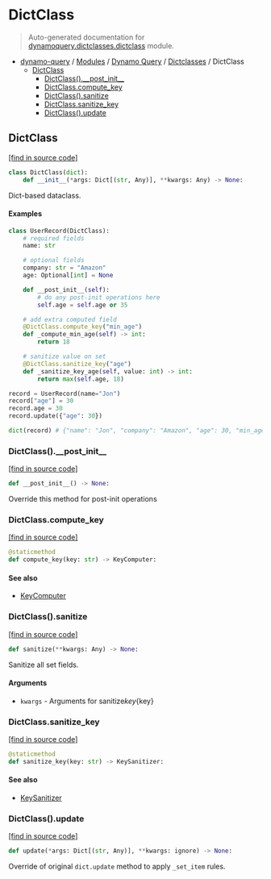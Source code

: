 # DictClass

> Auto-generated documentation for [dynamoquery.dictclasses.dictclass](https://github.com/altitudenetworks/dynamoquery/blob/master/dynamoquery/dictclasses/dictclass.py) module.

- [dynamo-query](../../README.md#dynamoquery) / [Modules](../../MODULES.md#dynamo-query-modules) / [Dynamo Query](../index.md#dynamo-query) / [Dictclasses](index.md#dictclasses) / DictClass
  - [DictClass](#dictclass)
    - [DictClass().\_\_post_init\_\_](#dictclass__post_init__)
    - [DictClass.compute_key](#dictclasscompute_key)
    - [DictClass().sanitize](#dictclasssanitize)
    - [DictClass.sanitize_key](#dictclasssanitize_key)
    - [DictClass().update](#dictclassupdate)

## DictClass

[[find in source code]](https://github.com/altitudenetworks/dynamoquery/blob/master/dynamoquery/dictclasses/dictclass.py#L13)

```python
class DictClass(dict):
    def __init__(*args: Dict[(str, Any)], **kwargs: Any) -> None:
```

Dict-based dataclass.

#### Examples

```python
class UserRecord(DictClass):
    # required fields
    name: str

    # optional fields
    company: str = "Amazon"
    age: Optional[int] = None

    def __post_init__(self):
        # do any post-init operations here
        self.age = self.age or 35

    # add extra computed field
    @DictClass.compute_key("min_age")
    def _compute_min_age(self) -> int:
        return 18

    # sanitize value on set
    @DictClass.sanitize_key("age")
    def _sanitize_key_age(self, value: int) -> int:
        return max(self.age, 18)

record = UserRecord(name="Jon")
record["age"] = 30
record.age = 30
record.update({"age": 30})

dict(record) # {"name": "Jon", "company": "Amazon", "age": 30, "min_age": 18}
```

### DictClass().\_\_post_init\_\_

[[find in source code]](https://github.com/altitudenetworks/dynamoquery/blob/master/dynamoquery/dictclasses/dictclass.py#L90)

```python
def __post_init__() -> None:
```

Override this method for post-init operations

### DictClass.compute_key

[[find in source code]](https://github.com/altitudenetworks/dynamoquery/blob/master/dynamoquery/dictclasses/dictclass.py#L131)

```python
@staticmethod
def compute_key(key: str) -> KeyComputer:
```

#### See also

- [KeyComputer](decorators.md#keycomputer)

### DictClass().sanitize

[[find in source code]](https://github.com/altitudenetworks/dynamoquery/blob/master/dynamoquery/dictclasses/dictclass.py#L351)

```python
def sanitize(**kwargs: Any) -> None:
```

Sanitize all set fields.

#### Arguments

- `kwargs` - Arguments for sanitize*key*{key}

### DictClass.sanitize_key

[[find in source code]](https://github.com/altitudenetworks/dynamoquery/blob/master/dynamoquery/dictclasses/dictclass.py#L127)

```python
@staticmethod
def sanitize_key(key: str) -> KeySanitizer:
```

#### See also

- [KeySanitizer](decorators.md#keysanitizer)

### DictClass().update

[[find in source code]](https://github.com/altitudenetworks/dynamoquery/blob/master/dynamoquery/dictclasses/dictclass.py#L362)

```python
def update(*args: Dict[(str, Any)], **kwargs: ignore) -> None:
```

Override of original `dict.update` method to apply `_set_item` rules.
